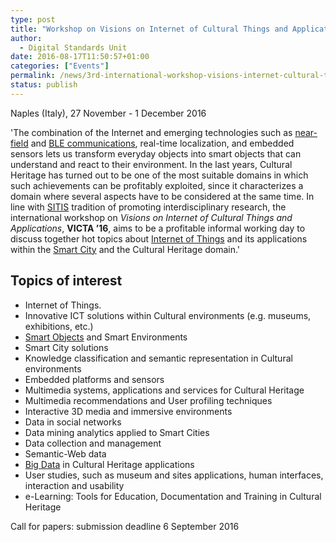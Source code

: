 ```yaml
---
type: post
title: "Workshop on Visions on Internet of Cultural Things and Applications (Naples, 27 Nov - 1 Dec 2016)"
author:
  - Digital Standards Unit
date: 2016-08-17T11:50:57+01:00
categories: ["Events"]
permalink: /news/3rd-international-workshop-visions-internet-cultural-things-applications-naples-27-nov-1-dec-2016/
status: publish
---
```


Naples (Italy), 27 November - 1 December 2016

'The combination of the Internet and emerging technologies such as [near-field](https://en.wikipedia.org/wiki/Near_field_communication) and [BLE communications](https://en.wikipedia.org/wiki/Bluetooth_low_energy), real-time localization, and embedded sensors lets us transform everyday objects into smart objects that can understand and react to their environment. In the last years, Cultural Heritage has turned out to be one of the most suitable domains in which such achievements can be profitably exploited, since it characterizes a domain where several aspects have to be considered at the same time. In line with [SITIS](http://www.sitis-conf.org/) tradition of promoting interdisciplinary research, the international workshop on _Visions on Internet of Cultural Things and Applications_, **VICTA ’16**, aims to be a profitable informal working day to discuss together hot topics about [Internet of Things](https://en.wikipedia.org/wiki/Internet_of_things) and its applications within the [Smart City](https://en.wikipedia.org/wiki/Smart_city) and the Cultural Heritage domain.'

## Topics of interest

*   Internet of Things.
*   Innovative ICT solutions within Cultural environments (e.g. museums, exhibitions, etc.)
*   [Smart Objects](https://en.wikipedia.org/wiki/Smart_objects) and Smart Environments
*   Smart City solutions
*   Knowledge classification and semantic representation in Cultural environments
*   Embedded platforms and sensors
*   Multimedia systems, applications and services for Cultural Heritage
*   Multimedia recommendations and User profiling techniques
*   Interactive 3D media and immersive environments
*   Data in social networks
*   Data mining analytics applied to Smart Cities
*   Data collection and management
*   Semantic-Web data
*   [Big Data](https://en.wikipedia.org/wiki/Big_data) in Cultural Heritage applications
*   User studies, such as museum and sites applications, human interfaces, interaction and usability
*   e-Learning: Tools for Education, Documentation and Training in Cultural Heritage

Call for papers: submission deadline 6 September 2016
